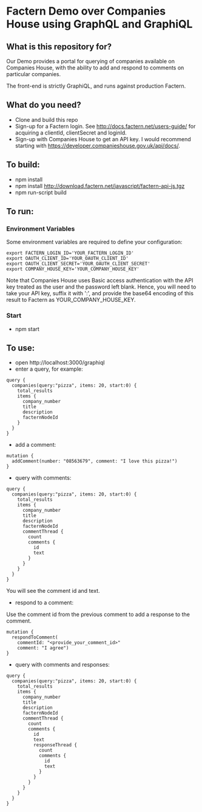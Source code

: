 Factern Demo over Companies House using GraphQL and GraphiQL
==========================================================

## What is this repository for?

Our Demo provides a portal for querying of companies available on Companies House, with the ability to add and respond
to comments on particular companies.

The front-end is strictly GraphiQL, and runs against production Factern.

## What do you need?

- Clone and build this repo
- Sign-up for a Factern login. See http://docs.factern.net/users-guide/ for acquiring a clientId, clientSecret and loginId.
- Sign-up with Companies House to get an API key. I would recommend starting with https://developer.companieshouse.gov.uk/api/docs/.

## To build:
 - npm install
 - npm install http://download.factern.net/javascript/factern-api-js.tgz
 - npm run-script build

## To run:

### Environment Variables

Some environment variables are required to define your configuration:

    export FACTERN_LOGIN_ID='YOUR_FACTERN_LOGIN_ID'
    export OAUTH_CLIENT_ID='YOUR_OAUTH_CLIENT_ID'
    export OAUTH_CLIENT_SECRET='YOUR_OAUTH_CLIENT_SECRET'
    export COMPANY_HOUSE_KEY='YOUR_COMPANY_HOUSE_KEY'

Note that Companies House uses Basic access authentication with the API key treated as the user and the password
left blank. Hence, you will need to take your API key, suffix it with ':', and provide the base64 encoding of
this result to Factern as YOUR_COMPANY_HOUSE_KEY. 

### Start

 - npm start

## To use:
 - open http://localhost:3000/graphiql
 - enter a query, for example:

```
query {
  companies(query:"pizza", items: 20, start:0) {
    total_results
    items {
      company_number
      title
      description
      facternNodeId
    }
  }
}
```

  - add a comment:

```
mutation {
  addComment(number: "08563679", comment: "I love this pizza!")
}
```

  - query with comments:

```
query {
  companies(query:"pizza", items: 20, start:0) {
    total_results
    items {
      company_number
      title
      description
      facternNodeId
      commentThread {
        count
        comments {
          id
          text
        }
      }
    }
  }
}
```

You will see the comment id and text.

  - respond to a comment:

Use the comment id from the previous comment to add a response to the comment.

```
mutation {
  respondToComment(
    commentId: "<provide_your_comment_id>"
    comment: "I agree")
}
```
  - query with comments and responses:

```
query {
  companies(query:"pizza", items: 20, start:0) {
    total_results
    items {
      company_number
      title
      description
      facternNodeId
      commentThread {
        count
        comments {
          id
          text
          responseThread {
            count
            comments {
              id
              text
            }
          }
        }
      }
    }
  }
}
```
